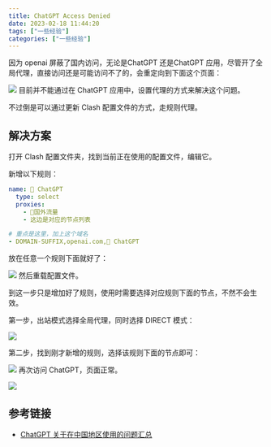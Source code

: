 ```yaml
---
title: ChatGPT Access Denied
date: 2023-02-18 11:44:20
tags: ["一些经验"]
categories: ["一些经验"]
---
```


因为 openai 屏蔽了国内访问，无论是ChatGPT 还是ChatGPT 应用，尽管开了全局代理，直接访问还是可能访问不了的，会重定向到下面这个页面：

<!-- more -->

![](https://cdn.jsdelivr.net/gh/0xAiKang/CDN/blog/images/20230216175714.png)
目前并不能通过在 ChatGPT 应用中，设置代理的方式来解决这个问题。

不过倒是可以通过更新 Clash 配置文件的方式，走规则代理。

## 解决方案
打开 Clash 配置文件夹，找到当前正在使用的配置文件，编辑它。

新增以下规则：
```yaml
name: 🚀 ChatGPT
  type: select
  proxies:
    - 🔰国外流量
    - 这边是对应的节点列表

# 重点是这里，加上这个域名
- DOMAIN-SUFFIX,openai.com,🚀 ChatGPT
```

放在任意一个规则下面就好了：

![](https://cdn.jsdelivr.net/gh/0xAiKang/CDN/blog/images/20230216180435.png)
然后重载配置文件。

到这一步只是增加好了规则，使用时需要选择对应规则下面的节点，不然不会生效。

第一步，出站模式选择全局代理，同时选择 DIRECT 模式：

![](https://cdn.jsdelivr.net/gh/0xAiKang/CDN/blog/images/20230216181132.png)

第二步，找到刚才新增的规则，选择该规则下面的节点即可：

![](https://cdn.jsdelivr.net/gh/0xAiKang/CDN/blog/images/20230216181404.png)
再次访问 ChatGPT，页面正常。

![](https://cdn.jsdelivr.net/gh/0xAiKang/CDN/blog/images/20230218113649.png)

## 参考链接
* [ChatGPT 关于在中国地区使用的问题汇总](https://github.com/lencx/ChatGPT/issues/83)
